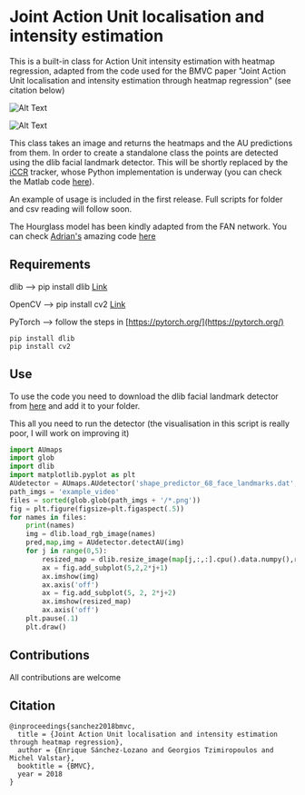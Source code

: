 # Joint Action Unit localisation and intensity estimation

This is a built-in class for Action Unit intensity estimation with heatmap regression, adapted from the code used for the BMVC paper "Joint Action Unit localisation and intensity estimation through heatmap regression" (see citation below)

![Alt Text](https://esanchezlozano.github.io/files/animated_heatmaps_AU6.gif)

![Alt Text](https://esanchezlozano.github.io/files/animated_heatmaps_AU12new.gif)

This class takes an image and returns the heatmaps and the AU predictions from them. In order to create a standalone class the points are detected using the dlib facial landmark detector. This will be shortly replaced by the [iCCR](http://esanchezlozano.github.io/files/ccr.pdf) tracker, whose Python implementation is underway (you can check the Matlab code [here](https://github.com/ESanchezLozano/iCCR)).

An example of usage is included in the first release. Full scripts for folder and csv reading will follow soon.

The Hourglass model has been kindly adapted from the FAN network. You can check [Adrian's](https://www.adrianbulat.com/) amazing code [here](https://github.com/1adrianb/face-alignment/)

## Requirements
dlib --> pip install dlib [Link](https://pypi.org/project/dlib/)

OpenCV --> pip install cv2 [Link](http://opencv-python-tutroals.readthedocs.io/en/latest/)

PyTorch --> follow the steps in [https://pytorch.org/](https://pytorch.org/)

```
pip install dlib
pip install cv2
```

## Use
To use the code you need to download the dlib facial landmark detector from [here](http://dlib.net/files/shape_predictor_68_face_landmarks.dat.bz2) and add it to your folder.

This all you need to run the detector (the visualisation in this script is really poor, I will work on improving it)

```python 
import AUmaps
import glob
import dlib
import matplotlib.pyplot as plt
AUdetector = AUmaps.AUdetector('shape_predictor_68_face_landmarks.dat',enable_cuda=False)
path_imgs = 'example_video'
files = sorted(glob.glob(path_imgs + '/*.png'))
fig = plt.figure(figsize=plt.figaspect(.5))
for names in files:
    print(names)
    img = dlib.load_rgb_image(names)
    pred,map,img = AUdetector.detectAU(img)
    for j in range(0,5):
        resized_map = dlib.resize_image(map[j,:,:].cpu().data.numpy(),rows=256,cols=256)
        ax = fig.add_subplot(5,2,2*j+1)
        ax.imshow(img)
        ax.axis('off')
        ax = fig.add_subplot(5, 2, 2*j+2)
        ax.imshow(resized_map)
        ax.axis('off')
    plt.pause(.1)
    plt.draw()
``` 

## Contributions

All contributions are welcome

## Citation

```
@inproceedings{sanchez2018bmvc,
  title = {Joint Action Unit localisation and intensity estimation through heatmap regression},
  author = {Enrique Sánchez-Lozano and Georgios Tzimiropoulos and Michel Valstar},
  booktitle = {BMVC},
  year = 2018
}
```





